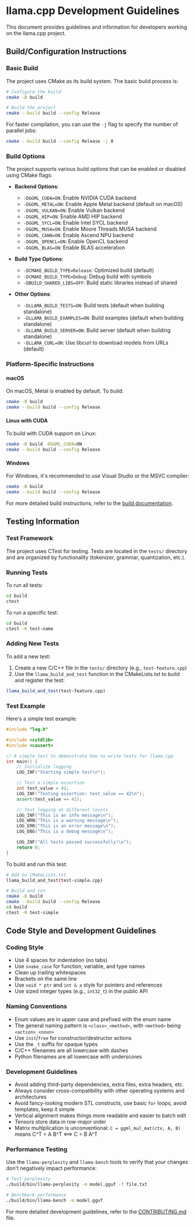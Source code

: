 # llama.cpp Development Guidelines

This document provides guidelines and information for developers working on the llama.cpp project.

## Build/Configuration Instructions

### Basic Build

The project uses CMake as its build system. The basic build process is:

```bash
# Configure the build
cmake -B build

# Build the project
cmake --build build --config Release
```

For faster compilation, you can use the `-j` flag to specify the number of parallel jobs:

```bash
cmake --build build --config Release -j 8
```

### Build Options

The project supports various build options that can be enabled or disabled using CMake flags:

- **Backend Options**:
  - `-DGGML_CUDA=ON`: Enable NVIDIA CUDA backend
  - `-DGGML_METAL=ON`: Enable Apple Metal backend (default on macOS)
  - `-DGGML_VULKAN=ON`: Enable Vulkan backend
  - `-DGGML_HIP=ON`: Enable AMD HIP backend
  - `-DGGML_SYCL=ON`: Enable Intel SYCL backend
  - `-DGGML_MUSA=ON`: Enable Moore Threads MUSA backend
  - `-DGGML_CANN=ON`: Enable Ascend NPU backend
  - `-DGGML_OPENCL=ON`: Enable OpenCL backend
  - `-DGGML_BLAS=ON`: Enable BLAS acceleration

- **Build Type Options**:
  - `-DCMAKE_BUILD_TYPE=Release`: Optimized build (default)
  - `-DCMAKE_BUILD_TYPE=Debug`: Debug build with symbols
  - `-DBUILD_SHARED_LIBS=OFF`: Build static libraries instead of shared

- **Other Options**:
  - `-DLLAMA_BUILD_TESTS=ON`: Build tests (default when building standalone)
  - `-DLLAMA_BUILD_EXAMPLES=ON`: Build examples (default when building standalone)
  - `-DLLAMA_BUILD_SERVER=ON`: Build server (default when building standalone)
  - `-DLLAMA_CURL=ON`: Use libcurl to download models from URLs (default)

### Platform-Specific Instructions

#### macOS

On macOS, Metal is enabled by default. To build:

```bash
cmake -B build
cmake --build build --config Release
```

#### Linux with CUDA

To build with CUDA support on Linux:

```bash
cmake -B build -DGGML_CUDA=ON
cmake --build build --config Release
```

#### Windows

For Windows, it's recommended to use Visual Studio or the MSVC compiler:

```bash
cmake -B build
cmake --build build --config Release
```

For more detailed build instructions, refer to the [build documentation](docs/build.md).

## Testing Information

### Test Framework

The project uses CTest for testing. Tests are located in the `tests/` directory and are organized by functionality (tokenizer, grammar, quantization, etc.).

### Running Tests

To run all tests:

```bash
cd build
ctest
```

To run a specific test:

```bash
cd build
ctest -R test-name
```

### Adding New Tests

To add a new test:

1. Create a new C/C++ file in the `tests/` directory (e.g., `test-feature.cpp`)
2. Use the `llama_build_and_test` function in the CMakeLists.txt to build and register the test:

```cmake
llama_build_and_test(test-feature.cpp)
```

### Test Example

Here's a simple test example:

```cpp
#include "log.h"

#include <cstdlib>
#include <cassert>

// A simple test to demonstrate how to write tests for llama.cpp
int main() {
    // Initialize logging
    LOG_INF("Starting simple test\n");

    // Test a simple assertion
    int test_value = 42;
    LOG_INF("Testing assertion: test_value == 42\n");
    assert(test_value == 42);

    // Test logging at different levels
    LOG_INF("This is an info message\n");
    LOG_WRN("This is a warning message\n");
    LOG_ERR("This is an error message\n");
    LOG_DBG("This is a debug message\n");

    LOG_INF("All tests passed successfully!\n");
    return 0;
}
```

To build and run this test:

```bash
# Add to CMakeLists.txt
llama_build_and_test(test-simple.cpp)

# Build and run
cmake -B build
cmake --build build --config Release
cd build
ctest -R test-simple
```

## Code Style and Development Guidelines

### Coding Style

- Use 4 spaces for indentation (no tabs)
- Use `snake_case` for function, variable, and type names
- Clean up trailing whitespaces
- Brackets on the same line
- Use `void * ptr` and `int & a` style for pointers and references
- Use sized integer types (e.g., `int32_t`) in the public API

### Naming Conventions

- Enum values are in upper case and prefixed with the enum name
- The general naming pattern is `<class>_<method>`, with `<method>` being `<action>_<noun>`
- Use `init`/`free` for constructor/destructor actions
- Use the `_t` suffix for opaque types
- C/C++ filenames are all lowercase with dashes
- Python filenames are all lowercase with underscores

### Development Guidelines

- Avoid adding third-party dependencies, extra files, extra headers, etc.
- Always consider cross-compatibility with other operating systems and architectures
- Avoid fancy-looking modern STL constructs, use basic `for` loops, avoid templates, keep it simple
- Vertical alignment makes things more readable and easier to batch edit
- Tensors store data in row-major order
- Matrix multiplication is unconventional: `C = ggml_mul_mat(ctx, A, B)` means C^T = A B^T ⟺ C = B A^T

### Performance Testing

Use the `llama-perplexity` and `llama-bench` tools to verify that your changes don't negatively impact performance:

```bash
# Test perplexity
./build/bin/llama-perplexity -m model.gguf -f file.txt

# Benchmark performance
./build/bin/llama-bench -m model.gguf
```

For more detailed development guidelines, refer to the [CONTRIBUTING.md](CONTRIBUTING.md) file.

